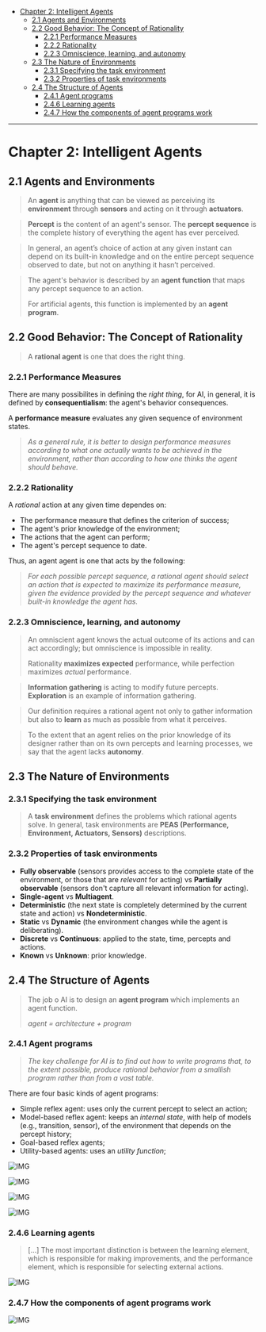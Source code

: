 - [Chapter 2: Intelligent Agents](#chapter-2-intelligent-agents)
  - [2.1 Agents and Environments](#21-agents-and-environments)
  - [2.2 Good Behavior: The Concept of Rationality](#22-good-behavior-the-concept-of-rationality)
    - [2.2.1 Performance Measures](#221-performance-measures)
    - [2.2.2 Rationality](#222-rationality)
    - [2.2.3 Omniscience, learning, and autonomy](#223-omniscience-learning-and-autonomy)
  - [2.3 The Nature of Environments](#23-the-nature-of-environments)
    - [2.3.1 Specifying the task environment](#231-specifying-the-task-environment)
    - [2.3.2 Properties of task environments](#232-properties-of-task-environments)
  - [2.4 The Structure of Agents](#24-the-structure-of-agents)
    - [2.4.1 Agent programs](#241-agent-programs)
    - [2.4.6 Learning agents](#246-learning-agents)
    - [2.4.7 How the components of agent programs work](#247-how-the-components-of-agent-programs-work)


---
# Chapter 2: Intelligent Agents

## 2.1 Agents and Environments

> An **agent** is anything that can be viewed as perceiving its **environment** through **sensors** and acting on it through **actuators**.

> **Percept** is the content of an agent's sensor. The **percept sequence** is the complete history of everything the agent has ever perceived.

> In general, an agent’s choice of action at any given instant can depend on its built-in knowledge and on the entire percept sequence observed to date, but not on anything it hasn’t perceived.

> The agent's behavior is described by an **agent function** that maps any percept sequence to an action.
> 
> For artificial agents, this function is implemented by an **agent program**.

## 2.2 Good Behavior: The Concept of Rationality

> A **rational agent** is one that does the right thing.
 
### 2.2.1 Performance Measures

There are many possibilites in defining the *right thing*, for AI, in general, it is defined by **consequentialism**: the agent's behavior consequences.

A **performance measure** evaluates any given sequence of environment states. 

>  *As a general rule, it is better to design performance measures according to what one actually wants to be achieved in the environment, rather than according to how one thinks the agent should behave.*

### 2.2.2 Rationality

A *rational* action at any given time dependes on:

- The performance measure that defines the criterion of success;
- The agent's prior knowledge of the environment;
- The actions that the agent can perform;
- The agent's percept sequence to date.

Thus, an agent agent is one that acts by the following:

> *For each possible percept sequence, a rational agent should select an action that is expected to maximize its performance measure, given the evidence provided by the percept sequence and whatever built-in knowledge the agent has.*

### 2.2.3 Omniscience, learning, and autonomy

> An omniscient agent knows the actual outcome of its actions and can act accordingly; but omniscience is impossible in reality.
> 
> Rationality **maximizes expected** performance, while perfection maximizes *actual* performance.

> **Information gathering** is acting to modify future percepts. **Exploration** is an example of information gathering.

> Our definition requires a rational agent not only to gather information but also to **learn** as much as possible from what it perceives.

> To the extent that an agent relies on the prior knowledge of its designer rather than on its own percepts and learning processes, we say that the agent lacks **autonomy**. 

## 2.3 The Nature of Environments

### 2.3.1 Specifying the task environment

> A **task environment** defines the problems which rational agents solve. In general, task environments are **PEAS (Performance, Environment, Actuators, Sensors)** descriptions.

### 2.3.2 Properties of task environments

- **Fully observable** (sensors provides access to the complete state of the environment, or those that are *relevant* for acting) vs **Partially observable** (sensors don't capture all relevant information for acting).
- **Single-agent** vs **Multiagent**.
- **Deterministic** (the next state is completely determined by the current state and action)  vs **Nondeterministic**.
- **Static** vs **Dynamic** (the environment changes while the agent is deliberating).
- **Discrete** vs **Continuous**: applied to the state, time, percepts and actions.
- **Known** vs **Unknown**: prior knowledge.

## 2.4 The Structure of Agents


> The job o AI is to design an **agent program** which implements an agent function.
> 
> *agent = architecture + program*

### 2.4.1 Agent programs

> *The key challenge for AI is to find out how to write programs that, to the extent possible, produce rational behavior from a smallish program rather than from a vast table.*

There are four basic kinds of agent programs:

- Simple reflex agent: uses only the current percept to select an action;
- Model-based reflex agent: keeps an *internal state*, with help of models (e.g., transition, sensor), of the environment that depends on the percept history;
- Goal-based reflex agents;
- Utility-based agents: uses an *utility function*;

![IMG](imgs/2-9.png)

![IMG](imgs/2-11.png)

![IMG](imgs/2-13.png)

![IMG](imgs/2-14.png)

### 2.4.6 Learning agents

> [...] The most important distinction is between the learning element, which is responsible for making improvements, and the performance element, which is responsible for selecting external actions.

![IMG](imgs/2-15.png)

### 2.4.7 How the components of agent programs work

![IMG](imgs/2-16.png)

